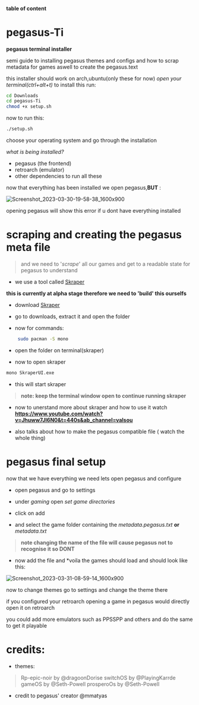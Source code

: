 #### table of content


# pegasus-Ti

**pegasus terminal installer**

semi guide to installing pegasus themes and configs and how to scrap metadata for games aswell to create the pegasus.text

this installer should work on arch,ubuntu(only these for now)
*open your terminal(ctrl+alt+t)*
to install this run:
```bash
cd Downloads
cd pegasus-Ti
chmod +x setup.sh
```
now to run this:
```bash
./setup.sh
```
choose your operating system and go through the installation

*what is being installed?*
-  pegasus (the frontend)
-  retroarch (emulator)
-  other dependencies to run all these

now that everything has been installed we open pegasus,**BUT** :


![Screenshot_2023-03-30-19-58-38_1600x900](https://user-images.githubusercontent.com/85402808/228869245-caf4533b-a8b5-470e-9cc0-f3f554f10fd4.png)

opening pegasus will show this error if u dont have everything installed

# scraping and creating the pegasus meta file

> and we need to '*scrape*' all our games and get to a readable state for pegasus to understand

- we use a tool called [Skraper](https://www.skraper.net/)

**this is currently at alpha stage therefore we need to 'build' this ourselfs**

- download [Skraper](https://www.skraper.net/download/beta/Skraper-1.1.1.7z) 

- go to downloads, extract it and open the folder

- now for commands:
  ```bash
   sudo pacman -S mono
  ```

- open the folder on terminal(skraper)

- now to open skraper
```bash
mono SkraperUI.exe
```
- this will start skraper

> **note: keep the terminal window open to continue running skraper**

- now to unerstand more about skraper and how to use it watch **https://www.youtube.com/watch?v=Jhuww7Jl6N0&t=440s&ab_channel=valsou**

- also talks about how to make the pegasus compatible file ( watch the whole thing) 
  
  
# pegasus final setup

now that we have everything we need lets open pegasus and configure 

- open pegasus and go to settings 

- under *gaming* open *set game directories*

- click on add

- and select the game folder containing the *metadata.pegasus.txt* **or** *metadata.txt*

> **note changing the name of the file will cause pegasus not to recognise it so DONT**

- now add the file and *voila the games should load and should look like this:
 
 ![Screenshot_2023-03-31-08-59-14_1600x900](https://user-images.githubusercontent.com/85402808/229015712-9ac313b4-561c-4189-9161-2d0beedad2e6.png)

now to change themes go to settings and change the theme there

if you configured your retroarch opening a game in pegasus would directly open it on retroarch

you could add more emulators such as PPSSPP and others and do the same to get it playable 

#  credits:
 - themes:
  > Rp-epic-noir by @dragoonDorise
  > switchOS by @PlayingKarrde
  > gameOS by @Seth-Powell
  > prosperoOs by @Seth-Powell
 - credit to pegasus' creator @mmatyas

